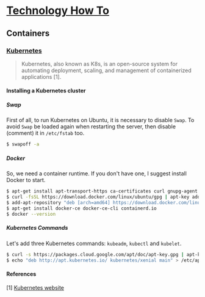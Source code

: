 # [Technology How To](/readme.md)

## Containers

### [Kubernetes](/kubernetes.md)

> Kubernetes, also known as K8s, is an open-source system for automating deployment, scaling, and management of containerized applications [1].

#### Installing a Kubernetes cluster

##### Swap

First of all, to run Kubernetes on Ubuntu, it is necessary to disable `Swap`.
To avoid `Swap` be loaded again when restarting the server, then disable (comment) it in `/etc/fstab` too.

```sh
$ swapoff -a
```

##### Docker

So, we need a container runtime.
If you don't have one, I suggest install Docker to start.

```sh
$ apt-get install apt-transport-https ca-certificates curl gnupg-agent software-properties-common
$ curl -fsSL https://download.docker.com/linux/ubuntu/gpg | apt-key add -
$ add-apt-repository "deb [arch=amd64] https://download.docker.com/linux/ubuntu $(lsb_release -cs) stable"
$ apt-get install docker-ce docker-ce-cli containerd.io
$ docker --version
```

##### Kubernetes Commands

Let's add three Kubernetes commands: `kubeadm`, `kubectl` and `kubelet`.

```sh
$ curl -s https://packages.cloud.google.com/apt/doc/apt-key.gpg | apt-key add -
$ echo "deb http://apt.kubernetes.io/ kubernetes/xenial main" > /etc/apt/sources.list.d/kubernetes.list
```

#### References

[1] [Kubernetes website](https://kubernetes.io/)
